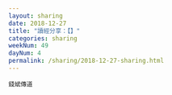 ```yaml
---
layout: sharing
date: 2018-12-27
title: "讀經分享：【】"
categories: sharing
weekNum: 49
dayNum: 4
permalink: /sharing/2018-12-27-sharing.html
---
```



`錢斌傳道`
